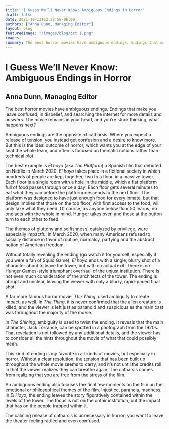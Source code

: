 ```yaml
---
title: "I Guess We’ll Never Know: Ambiguous Endings in Horror"
draft: false
date: 2021-10-13T22:28:58-06:00
authors: ["Anna Dunn, Managing Editor"]
layout: blog
featuredImage: "/images/blog/oct 1.png"
images:
summary: The best horror movies have ambiguous endings. Endings that make you leave confused, in disbelief, and searching the internet for more details and answers. The movie remains in your head, and you’re stuck thinking, what happens next?
---
```


# I Guess We’ll Never Know: Ambiguous Endings in Horror

## Anna Dunn, Managing Editor

The best horror movies have ambiguous endings. Endings that make you leave confused, in disbelief, and searching the internet for more details and answers. The movie remains in your head, and you’re stuck thinking, what happens next?

Ambiguous endings are the opposite of catharsis. Where you expect a release of tension, you instead get confusion and a desire to know more. But this is the ideal outcome of horror, which wants you at the edge of your seat the whole team, and often is focused on thematic notions rather than technical plot.

The best example is *El hoyo* (aka *The Platform*) a Spanish film that debuted on Netflix in March 2020. *El hoyo*  takes place in a fictional society in which hundreds of people are kept together, two to a floor, in a massive tower. Each floor is a single room with a hole in the middle, which a flat platform full of food passes through once a day. Each floor gets several minutes to eat what they can before the platform descends to the next floor. The platform was designed to have just enough food for every inmate, but that design implies that those on the top floor, with first access to the food, will only take what they need. Of course, as anyone below floor 50 learns, no one acts with the whole in mind. Hunger takes over, and those at the button turn to each other to feed.

The themes of gluttony and selfishness, catalyzed by privilege, were especially impactful in March 2020, when many Americans refused to socially distance in favor of routine, normalcy, partying and the abstract notion of American freedom.

Without totally revealing the ending (go watch it for yourself, especially if you were a fan of Squid Game), *El hoyo* ends with a single, blurry shot of a character about to leave the tower, but with no actual exit. There is no Hunger Games-style triumphant overhaul of the unjust institution. There is not even much consideration of the architects of the tower. The ending is abrupt and unclear, leaving the viewer with only a blurry, rapid-paced final shot. 

A far more famous horror movie, *The Thing*, used ambiguity to create impact,  as well. In *The Thing*, it is never confirmed that the alien creature is  killed, and the viewer is left just as paranoid and suspicious as the  main cast was throughout the majority of the movie. 

In *The Shining*, ambiguity is used to twist the ending. It reveals that the main character, Jack Torrance, can be spotted in a photograph from the 1920s. That revelation is not followed by any additional details, and the viewer has to consider all the hints throughout the movie of what that could possibly mean.

This kind of ending is my favorite in all kinds of movies, but especially in horror. Without a clear resolution, the tension that has been built up throughout the whole movie seems to carry, and it’s not until the credits roll in that the viewer realizes they can breathe again. The catharsis comes from realizing that you are free from the stress of the film. 

An ambiguous ending also focuses the final few moments on the film on the emotional or philosophical themes of the film. Injustice, paranoia, madness. In *El Hoyo*, the ending leaves the story figuratively contained within the levels of the tower. The  focus is not on the unfair institution, but the impact that has on the  people trapped within it.

The calming release of catharsis is unnecessary in horror; you want to leave the theater feeling rattled and even confused. 